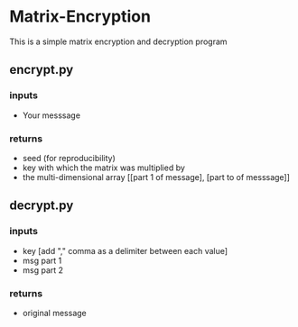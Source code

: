 # Matrix-Encryption
This is a simple matrix encryption and decryption program

## encrypt.py
### inputs
- Your messsage

### returns
- seed (for reproducibility)
- key with which the matrix was multiplied by
- the multi-dimensional array [[part 1 of message], [part to of messsage]]

## decrypt.py
### inputs
- key [add "," comma as a delimiter between each value]
- msg part 1
- msg part 2

### returns
- original message
